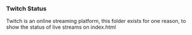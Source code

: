 ### Twitch Status
Twitch is an online streaming platform, this folder exists for one reason, to show the status of live streams on index.html
